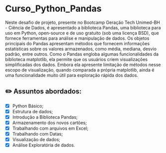 # Curso_Python_Pandas
Neste desafio de projeto, presente no Bootcamp Geração Tech Unimed-BH - Ciência de Dados, é apresentado a biblioteca Pandas, uma biblioteca para uso em Python, open-source e de uso gratuito (sob uma licença BSD), que fornece ferramentas para análise e manipulação de dados. Os objetos principais do Pandas apresentam métodos que fornecem informações estatísticas sobre os valores armazenados, como média, mediana, desvio padrão, entre outros. Como o Pandas engloba algumas funcionalidades da biblioteca matplotlib, ela permite que os usuários criem visualizações simplificadas dos dados. Embora ela apresente limitação de métodos nesse escopo de visualização, quando comparada a própria matplotlib, ainda é uma funcionalidade muito útil para exploração rápida dos dados.
 ## ✏️ Assuntos abordados:
- [x] Python Básico;
- [x] Estrutura de dados;
- [x] Introdução a Biblioteca Pandas;
- [X] Armazenamento dos novos cartões;
- [X] Trabalhando com arquivos em Excel;
- [X] Trabalhando com Datas;
- [X] Visualização de dados;
- [X] Análise Exploratória de dados.
